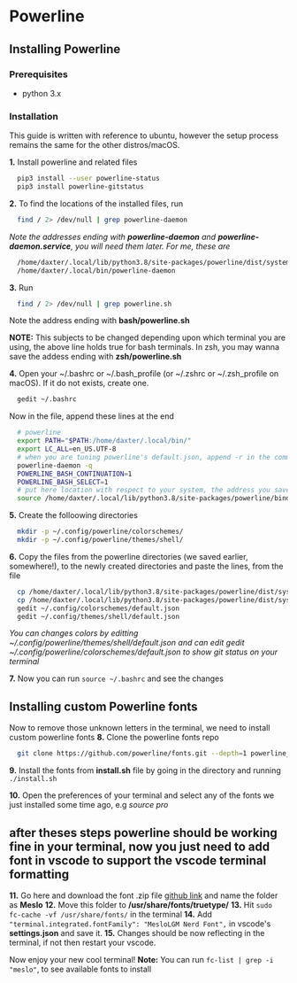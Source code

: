 # Powerline

## Installing Powerline
### Prerequisites
* python 3.x

### Installation
This guide is written with reference to ubuntu, however the setup process remains the same for the other distros/macOS.

**1.** Install powerline and related files
```bash
  pip3 install --user powerline-status
  pip3 install powerline-gitstatus
```

**2.** To find the locations of the installed files, run
```bash
  find / 2> /dev/null | grep powerline-daemon
```
*Note the addresses ending with **powerline-daemon** and **powerline-daemon.service**, you will need them later. For me, these are*
```bash
  /home/daxter/.local/lib/python3.8/site-packages/powerline/dist/systemd/powerline-daemon.service
  /home/daxter/.local/bin/powerline-daemon
```

**3.** Run
```bash
  find / 2> /dev/null | grep powerline.sh
```
Note the address ending with **bash/powerline.sh**

**NOTE:** This subjects to be changed depending upon which terminal you are using, the above line holds true for bash terminals. In zsh, you may wanna save the addess ending with **zsh/powerline.sh**

**4.** Open your ~/.bashrc or ~/.bash_profile (or ~/.zshrc or ~/.zsh_profile on macOS). If it do not exists, create one.
```bash
  gedit ~/.bashrc
```
Now in the file, append these lines at the end
```bash
  # powerline
  export PATH="$PATH:/home/daxter/.local/bin/"
  export LC_ALL=en_US.UTF-8
  # when you are tuning powerline's default.json, append -r in the command below, to see changes quickly, after closing and reopening the terminal
  powerline-daemon -q
  POWERLINE_BASH_CONTINUATION=1
  POWERLINE_BASH_SELECT=1
  # put here location with respect to your system, the address you saved earlier
  source /home/daxter/.local/lib/python3.8/site-packages/powerline/bindings/bash/powerline.sh
```
**5.** Create the folloowing directories
```bash
  mkdir -p ~/.config/powerline/colorschemes/
  mkdir -p ~/.config/powerline/themes/shell/
```

**6.** Copy the files from the powerline directories (we saved earlier, somewhere!), to the newly created directories and paste the lines, from the file
```bash
  cp /home/daxter/.local/lib/python3.8/site-packages/powerline/dist/systemd/powerline/config_files/colorschemes/default.json ~/.config/powerline/colorschemes
  cp /home/daxter/.local/lib/python3.8/site-packages/powerline/dist/systemd/powerline/config_files/themes/shell/default.json ~/.config/powerline/themes/shell
  gedit ~/.config/colorschemes/default.json
  gedit ~/.config/themes/shell/default.json
```
*You can changes colors by editting ~/.config/powerline/themes/shell/default.json and can edit gedit ~/.config/powerline/colorschemes/default.json to show git status on your terminal*

**7.** Now you can run ```source ~/.bashrc``` and see the changes

## Installing custom Powerline fonts
Now to remove those unknown letters in the terminal, we need to install custom powerline fonts
**8.** Clone the powerline fonts repo
```bash
  git clone https://github.com/powerline/fonts.git --depth=1 powerline_fonts
```

**9.** Install the fonts from **install.sh** file by going in the directory and running ```./install.sh```

**10.** Open the preferences of your terminal and select any of the fonts we just installed some time ago, e.g *source pro*

## after theses steps powerline should be working fine in your terminal, now you just need to add font in vscode to support the vscode terminal formatting
**11.** Go here and download the font .zip file [github link](https://github.com/ryanoasis/nerd-fonts/releases/download/v2.0.0/Meslo.zip) and name the folder as **Meslo**
**12.** Move this folder to **/usr/share/fonts/truetype/**
**13.** Hit ```sudo fc-cache -vf /usr/share/fonts/``` in the terminal
**14.** Add ```"terminal.integrated.fontFamily": "MesloLGM Nerd Font",``` in vscode's **settings.json** and save it.
**15.** Changes should be now reflecting in the terminal, if not then restart your vscode.

Now enjoy your new cool terminal!
**Note:** You can run ```fc-list | grep -i "meslo"```, to see available fonts to install
